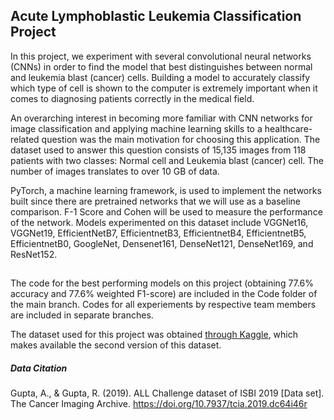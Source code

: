 ## Acute Lymphoblastic Leukemia Classification Project

In this project, we experiment with several convolutional neural networks (CNNs) in order to find the model that best distinguishes between normal and leukemia blast (cancer) cells. Building a model to accurately classify which type of cell is shown to the computer is extremely important when it comes to diagnosing patients correctly in the medical field.
 
 An overarching interest in becoming more familiar with CNN networks for image classification and applying machine learning skills to a healthcare-related question was the main motivation for choosing this application. The dataset used to answer this question consists of 15,135 images from 118 patients with two classes: Normal cell and Leukemia blast (cancer) cell. The number of images translates to over 10 GB of data.

PyTorch, a machine learning framework, is used to implement the networks built since there are pretrained networks that we will use as a baseline comparison. F-1 Score and Cohen will be used to measure the performance of the network.
Models experimented on this dataset include VGGNet16, VGGNet19, EfficientNetB7, EfficientnetB3, EfficientnetB4, EfficientnetB5, EfficientnetB0, GoogleNet, Densenet161, DenseNet121, DenseNet169, and ResNet152.



##

The code for the best performing models on this project (obtaining 77.6% accuracy and 77.6% weighted F1-score) are included in the Code folder of the main branch. Codes for all experiements by respective team members are included in separate branches.

The dataset used for this project was obtained [through Kaggle](https://www.kaggle.com/andrewmvd/leukemia-classification), which makes available the second version of this dataset. 

##### Data Citation

Gupta, A., & Gupta, R. (2019). ALL Challenge dataset of ISBI 2019 [Data set]. The Cancer Imaging Archive. https://doi.org/10.7937/tcia.2019.dc64i46r
